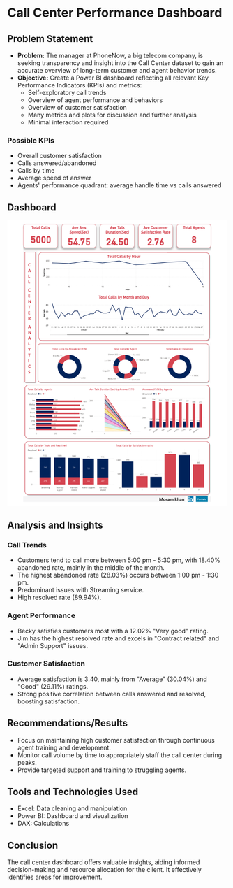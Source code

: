 # Call Center Performance Dashboard


## Problem Statement
- **Problem:** The manager at PhoneNow, a big telecom company, is seeking transparency and insight into the Call Center dataset to gain an accurate overview of long-term customer and agent behavior trends.
- **Objective:** Create a Power BI dashboard reflecting all relevant Key Performance Indicators (KPIs) and metrics:
  - Self-exploratory call trends
  - Overview of agent performance and behaviors
  - Overview of customer satisfaction
  - Many metrics and plots for discussion and further analysis
  - Minimal interaction required

### Possible KPIs
- Overall customer satisfaction
- Calls answered/abandoned
- Calls by time
- Average speed of answer
- Agents' performance quadrant: average handle time vs calls answered
## Dashboard
![Call Center Dashboard](./cal1-1.png)
## Analysis and Insights
### Call Trends
- Customers tend to call more between 5:00 pm - 5:30 pm, with 18.40% abandoned rate, mainly in the middle of the month.
- The highest abandoned rate (28.03%) occurs between 1:00 pm - 1:30 pm.
- Predominant issues with Streaming service.
- High resolved rate (89.94%).

### Agent Performance
- Becky satisfies customers most with a 12.02% "Very good" rating.
- Jim has the highest resolved rate and excels in "Contract related" and "Admin Support" issues.

### Customer Satisfaction
- Average satisfaction is 3.40, mainly from "Average" (30.04%) and "Good" (29.11%) ratings.
- Strong positive correlation between calls answered and resolved, boosting satisfaction.

## Recommendations/Results
- Focus on maintaining high customer satisfaction through continuous agent training and development.
- Monitor call volume by time to appropriately staff the call center during peaks.
- Provide targeted support and training to struggling agents.

## Tools and Technologies Used
- Excel: Data cleaning and manipulation
- Power BI: Dashboard and visualization
- DAX: Calculations

## Conclusion
The call center dashboard offers valuable insights, aiding informed decision-making and resource allocation for the client. It effectively identifies areas for improvement.

